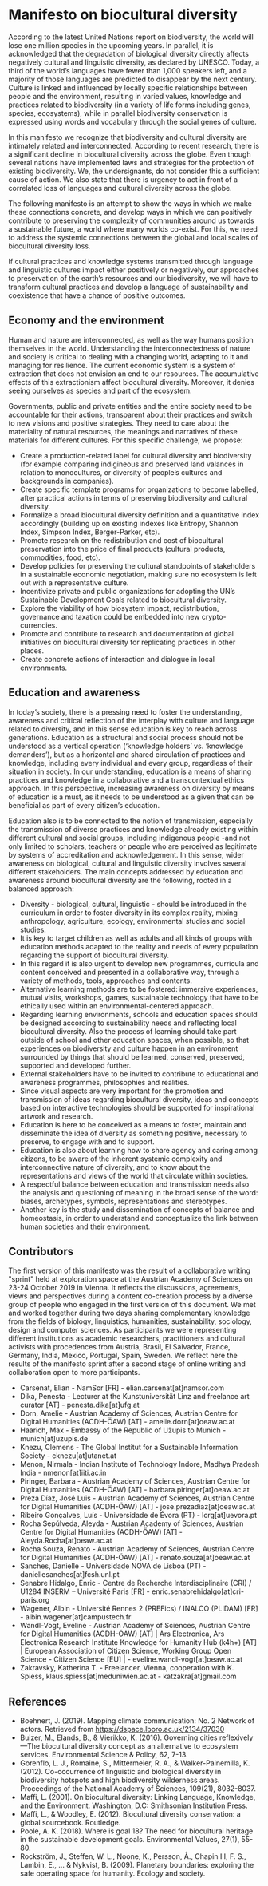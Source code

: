 # Manifesto on biocultural diversity

According to the latest United Nations report on biodiversity, the world will lose one million species in the upcoming years. In parallel, it is acknowledged that the degradation of biological diversity directly affects negatively cultural and linguistic diversity, as declared by UNESCO. Today, a third of the world’s languages have fewer than 1,000 speakers left, and a majority of those languages are predicted to disappear by the next century. Culture is linked and influenced by locally specific relationships between people and the environment, resulting in varied values, knowledge and practices related to biodiversity (in a variety of life forms including genes, species, ecosystems), while in parallel biodiversity conservation is expressed using words and vocabulary through the social genes of culture.

In this manifesto we recognize that biodiversity and cultural diversity are intimately related and interconnected. According to recent research, there is a significant decline in biocultural diversity across the globe. Even though several nations have implemented laws and strategies for the protection of existing biodiversity. We, the undersignants, do not consider this a sufficient cause of action. We also state that there is urgency to act in front of a correlated loss of languages and cultural diversity across the globe. 

The following manifesto is an attempt to show the ways in which we make these connections concrete, and develop ways in which we can positively contribute to preserving the complexity of communities around us towards a sustainable future, a world where many worlds co-exist. For this, we need to address the systemic connections between the global and local scales of biocultural diversity loss.

If cultural practices and knowledge systems transmitted through language and linguistic cultures impact either positively or negatively, our approaches to preservation of the earth’s resources and our biodiversity, we will have to transform cultural practices and develop a language of sustainability and coexistence that have a chance of positive outcomes.

## Economy and the environment

Human and nature are interconnected, as well as the way humans position themselves in the world. Understanding the interconnectedness of nature and society is critical to dealing with a changing world, adapting to it and managing for resilience. The current economic system is a system of extraction that does not envision an end to our resources. The accumulative effects of this extractionism affect biocultural diversity. Moreover, it denies seeing ourselves as species and part of the ecosystem.

Governments, public and private entities and the entire society need to be accountable for their actions, transparent about their practices and switch to new visions and positive strategies. They need to care about the materiality of natural resources, the meanings and narratives of these materials for different cultures. For this specific challenge, we propose: 

* Create a production-related label for cultural diversity and biodiversity (for example comparing indigineous and preserved land valances in relation to monocultures, or diversity of people’s cultures and backgrounds in companies).
* Create specific template programs for organizations to become labelled, after practical actions in terms of preserving biodiversity and cultural diversity.
* Formalize a broad biocultural diversity definition and a quantitative index accordingly (building up on existing indexes like Entropy, Shannon Index, Simpson Index, Berger-Parker, etc).
* Promote research on the redistribution and cost of biocultural preservation into the price of final products (cultural products, commodities, food, etc).
* Develop policies for preserving the cultural standpoints of stakeholders in a sustainable economic negotiation, making sure no ecosystem is left out with a representative culture. 
* Incentivize private and public organizations for adopting the UN’s Sustainable Development Goals related to biocultural diversity.
* Explore the viability of how biosystem impact, redistribution, governance and taxation could be embedded into new crypto-currencies.
* Promote and contribute to research and documentation of global initiatives on biocultural diversity for replicating practices in other places.
* Create concrete actions of interaction and dialogue in local environments.

## Education and awareness 

In today’s society, there is a pressing need to foster the understanding, awareness and critical reflection of the interplay with culture and language related to diversity, and in this sense education is key to reach across generations. Education as a structural and social process should not be understood as a vertical operation (‘knowledge holders’ vs. ‘knowledge demanders’), but as a horizontal and shared circulation of practices and knowledge, including every individual and every group, regardless of their situation in society. In our understanding, education is a means of sharing practices and knowledge in a collaborative and a transcontextual ethics approach. In this perspective, increasing awareness on diversity by means of education is a must, as it needs to be understood as a given that can be beneficial as part of every citizen’s education.

Education also is to be connected to the notion of transmission, especially the transmission of diverse practices and knowledge already existing within different cultural and social groups, including indigenous people -and not only limited to scholars, teachers or people who are perceived as legitimate by systems of accreditation and acknowledgement. In this sense, wider awareness on biological, cultural and linguistic diversity involves several different stakeholders. The main concepts addressed by education and awareness around biocultural diversity are the following, rooted in a balanced approach:

* Diversity - biological, cultural, linguistic -  should be introduced in the curriculum in order to foster diversity in its complex reality, mixing anthropology, agriculture, ecology, environmental studies and social studies. 
* It is key to target children as well as adults and all kinds of groups with education methods adapted to the reality and needs of every population regarding the support of biocultural diversity. 
* In this regard it is also urgent to develop new programmes, curricula and content conceived and presented in a collaborative way, through a variety of methods, tools, approaches and contents.
* Alternative learning methods are to be fostered: immersive experiences, mutual visits, workshops, games, sustainable technology that have to be ethically used within an environmental-centered approach. 
* Regarding learning environments, schools and education spaces should be designed according to sustainability needs and reflecting local biocultural diversity. Also the process of learning should take part outside of school and other education spaces, when possible, so that experiences on biodiversity and culture happen in an environment surrounded by things that should be learned, conserved, preserved, supported and developed further.
* External stakeholders have to be invited to contribute to educational and awareness programmes, philosophies and realities.
* Since visual aspects are very important for the promotion and transmission of ideas regarding biocultural diversity, ideas and concepts based on interactive technologies should be supported for inspirational artwork and research.
* Education is here to be conceived as a means to foster, maintain and disseminate the idea of diversity as something positive, necessary to preserve, to engage with and to support.
* Education is also about learning how to share agency and caring among citizens, to be aware of the inherent systemic complexity and interconnective nature of diversity, and to know about the representations and views of the world that circulate within societies.
* A respectful balance between education and transmission needs also the analysis and questioning of meaning in the broad sense of the word: biases, archetypes, symbols, representations and stereotypes.
* Another key is the study and dissemination of concepts of balance and homeostasis, in order to understand and conceptualize the link between human societies and their environment.

## Contributors

The first version of this manifesto was the result of a collaborative writing "sprint" held at exploration space at the Austrian Academy of Sciences on 23-24 October 2019 in Vienna. It reflects the discussions, agreements, views and perspectives during a content co-creation process by a diverse group of people who engaged in the first version of this document. We met and worked together during two days sharing complementary knowledge from the fields of biology, linguistics, humanities, sustainability, sociology, design and computer sciences. As participants we were representing different institutions as academic researchers, practitioners and cultural activists with procedences from Austria, Brasil, El Salvador, France, Germany, India, Mexico, Portugal, Spain, Sweden. We reflect here the results of the manifesto sprint after a second stage of online writing and collaboration open to more participants. 

* Carsenat, Elian - NamSor [FR] - elian.carsenat[at]namsor.com 
* Dika, Penesta - Lecturer at the Kunstuniversität Linz and freelance art curator [AT] -  penesta.dika[at]ufg.at 
* Dorn, Amelie - Austrian Academy of Sciences, Austrian Centre for Digital Humanities (ACDH-ÖAW) [AT] - amelie.dorn[at]oeaw.ac.at 
* Haarich, Max - Embassy of the Republic of Užupis to Munich - munich[at]uzupis.de 
* Knezu, Clemens - The Global Institut for a Sustainable Information Society - cknezu[at]utanet.at 
* Menon, Nirmala - Indian Institute of Technology Indore, Madhya Pradesh India - nmenon[at]iiti.ac.in
* Piringer, Barbara - Austrian Academy of Sciences, Austrian Centre for Digital Humanities (ACDH-ÖAW) [AT] - barbara.piringer[at]oeaw.ac.at
* Preza Díaz, José Luis - Austrian Academy of Sciences, Austrian Centre for Digital Humanities (ACDH-ÖAW) [AT] - jose.prezadiaz[at]oeaw.ac.at
* Ribeiro Gonçalves, Luís - Universidade de Évora (PT) - lcrg[at]uevora.pt
* Rocha Sepúlveda, Aleyda - Austrian Academy of Sciences, Austrian Centre for Digital Humanities (ACDH-ÖAW) [AT] - Aleyda.Rocha[at]oeaw.ac.at 
* Rocha Souza, Renato - Austrian Academy of Sciences, Austrian Centre for Digital Humanities (ACDH-ÖAW) [AT] - renato.souza[at]oeaw.ac.at 
* Sanches, Danielle - Universidade NOVA de Lisboa (PT) -  daniellesanches[at]fcsh.unl.pt
* Senabre Hidalgo, Enric - Centre de Recherche Interdisciplinaire (CRI) / U1284 INSERM – Université  Paris [FR] - enric.senabrehidalgo[at]cri-paris.org
* Wagener, Albin - Université Rennes 2 (PREFics) / INALCO (PLIDAM) [FR] - albin.wagener[at]campustech.fr 
* Wandl-Vogt, Eveline - Austrian Academy of Sciences, Austrian Centre for Digital Humanities (ACDH-ÖAW) [AT] | Ars Electronica, Ars Electronica Research Institute Knowledge for Humanity Hub (k4h+) [AT] | European Association of Citizen Science, Working Group Open Science - Citizen Science [EU] | - eveline.wandl-vogt[at]oeaw.ac.at
* Zakravsky, Katherina T. - Freelancer, Vienna, cooperation with K. Spiess, klaus.spiess[at]meduniwien.ac.at  - katzakra[at]gmail.com 

## References

* Boehnert, J. (2019). Mapping climate communication: No. 2 Network of actors. Retrieved from https://dspace.lboro.ac.uk/2134/37030 
* Buizer, M., Elands, B., & Vierikko, K. (2016). Governing cities reflexively—The biocultural diversity concept as an alternative to ecosystem services. Environmental Science & Policy, 62, 7-13.
* Gorenflo, L. J., Romaine, S., Mittermeier, R. A., & Walker-Painemilla, K. (2012). Co-occurrence of linguistic and biological diversity in biodiversity hotspots and high biodiversity wilderness areas. Proceedings of the National Academy of Sciences, 109(21), 8032-8037.
* Maffi, L. (2001). On biocultural diversity: Linking Language, Knowledge, and the Environment. Washington, D.C: Smithsonian Institution Press.
* Maffi, L., & Woodley, E. (2012). Biocultural diversity conservation: a global sourcebook. Routledge.
* Poole, A. K. (2018). Where is goal 18? The need for biocultural heritage in the sustainable development goals. Environmental Values, 27(1), 55-80.
* Rockström, J., Steffen, W. L., Noone, K., Persson, Å., Chapin III, F. S., Lambin, E., ... & Nykvist, B. (2009). Planetary boundaries: exploring the safe operating space for humanity. Ecology and society.

 
